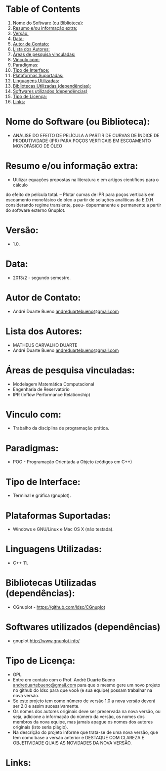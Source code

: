 
# Table of Contents

1.  [Nome do Software (ou Biblioteca):](#org8bbfb2c)
2.  [Resumo e/ou informação extra:](#org8e2ea2d)
3.  [Versão:](#org76d9c72)
4.  [Data:](#org6ecebb5)
5.  [Autor de Contato:](#org9627dd3)
6.  [Lista dos Autores:](#orgcda077b)
7.  [Áreas de pesquisa vinculadas:](#orgacce6a4)
8.  [Vinculo com:](#org9a4e00f)
9.  [Paradigmas:](#orgcc134d1)
10. [Tipo de Interface:](#orgbe44db9)
11. [Plataformas Suportadas:](#orgcf6b200)
12. [Linguagens Utilizadas:](#org356da44)
13. [Bibliotecas Utilizadas (dependências):](#orge8e63ac)
14. [Softwares utilizados (dependências)](#org00d684d)
15. [Tipo de Licença:](#org887879b)
16. [Links:](#orgdff11f8)


<a id="org8bbfb2c"></a>

# Nome do Software (ou Biblioteca):

-   ANÁLISE DO EFEITO DE PELÍCULA A PARTIR DE CURVAS DE ÍNDICE DE PRODUTIVIDADE (IPR) PARA POÇOS VERTICAIS EM ESCOAMENTO MONOFÁSICO DE ÓLEO


<a id="org8e2ea2d"></a>

# Resumo e/ou informação extra:

-   Utilizar equações propostas na literatura e em artigos cientı́ficos para o cálculo

do efeito de pelı́cula total.
– Plotar curvas de IPR para poços verticais em escoamento monofásico de óleo a
partir de soluções analı́ticas da E.D.H. considerando regime transiente, pseu-
dopermanente e permanente a partir do software externo Gnuplot.


<a id="org76d9c72"></a>

# Versão:

-   1.0.


<a id="org6ecebb5"></a>

# Data:

-   2013/2 - segundo semestre.


<a id="org9627dd3"></a>

# Autor de Contato:

-   André Duarte Bueno <andreduartebueno@gmail.com>


<a id="orgcda077b"></a>

# Lista dos Autores:

-   MATHEUS CARVALHO DUARTE
-   André Duarte Bueno <andreduartebueno@gmail.com>


<a id="orgacce6a4"></a>

# Áreas de pesquisa vinculadas:

-   Modelagem Matemática Computacional
-   Engenharia de Reservatório
-   IPR (Inflow Performance Relationship)


<a id="org9a4e00f"></a>

# Vinculo com:

-   Trabalho da disciplina de programação prática.


<a id="orgcc134d1"></a>

# Paradigmas:

-   POO - Programação Orientada a Objeto (códigos em C++)


<a id="orgbe44db9"></a>

# Tipo de Interface:

-   Terminal e gráfica (gnuplot).


<a id="orgcf6b200"></a>

# Plataformas Suportadas:

-   Windows e GNU/Linux e Mac OS X (não testada).


<a id="org356da44"></a>

# Linguagens Utilizadas:

-   C++ 11.


<a id="orge8e63ac"></a>

# Bibliotecas Utilizadas (dependências):

-   CGnuplot - <https://github.com/ldsc/CGnuplot>


<a id="org00d684d"></a>

# Softwares utilizados (dependências)

-   gnuplot <http://www.gnuplot.info/>


<a id="org887879b"></a>

# Tipo de Licença:

-   GPL
-   Entre em contato com o Prof. André Duarte Bueno
    andreduartebueno@gmail.com
    para que o mesmo gere um novo projeto no github do ldsc para que você (e sua equipe) possam trabalhar na nova versão.
-   Se este projeto tem como número de versão 1.0 a nova versão deverá ser 2.0 e assim sucessivamente.
-   Os nomes dos autores originais deve ser preservada na nova versão, ou seja, adicione a informação do número da versão, os nomes dos membros da nova equipe, mas jamais apague os nomes dos autores originais (isto seria plágio).
-   Na descrição do projeto informe que trata-se de uma nova versão, que tem como base a versão anterior e DESTAQUE COM CLAREZA E OBJETIVIDADE QUAIS AS NOVIDADES DA NOVA VERSÃO.


<a id="orgdff11f8"></a>

# Links:

